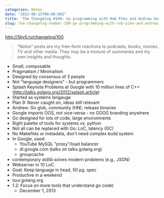 ```yaml
---
categories: Notes
date: "2013-08-15T00:00:00Z"
title: 'The Changelog #100: Go programming with Rob Pike and Andrew Gerrand'
slug: the-changelog-number-100-go-programming-with-rob-pike-and-andrew-gerrand
---
```

http://5by5.tv/changelog/100

> "Notes" posts are my free-form reactions to podcasts, books, movies, TV and other media. They may be a mixture of summaries and my own insights and thoughts.

* Small, composable
* Pragmatism / Minimalism
* Designed by consensus of 3 people
* Not "language designers" - but programmers
* Splash Keynote Problems at Google with 10 million lines of C++ (http://talks.golang.org/2012/splash.article)
* Started as systems langauge
* Plan 9: Never caught on, ideas still relevant
* Andrew: Go glob, community (HN), release binaries
* Google imports OOS, not vice-versa - no GOOG branding anywhere
* Go designed for lots of code, large environments
* Right palette of tools for systems vs. python
* Not all can be replaced with Go: LoC, latency (GC)
* No Makefiles or metadata, don't need complex build system
* In Google, used:
  * YouTube MySQL "proxy"/load balancer
  * dl.google.com (talks on talks.golang.org)
  * groupcache
* contemporary stdlib solves modern problems (e.g., JSON)
* Webserver in 10 LoC
* Goal: Keep language in head, 50 pg. spec
* Productive in a weekend
* tour.golang.org
* 1.2: Focus on more tools that understand go code)
  * December 1, 2013
